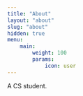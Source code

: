 ```yaml
---
title: "About"
layout: "about"
slug: "about"
hidden: true
menu:
    main:
        weight: 100
        params: 
            icon: user
---
```


A CS student.
